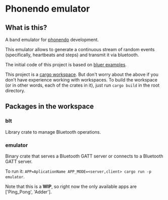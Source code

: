 # Phonendo emulator

## What is this?

A band emulator for [phonendo](https://github.com/dltcafe/phonendo) development.

This emulator allows to generate a continuous stream of random events (specifically, heartbeats and steps) and transmit it via bluetooth.

The initial code of this project is based on [bluer examples](https://github.com/bluez/bluer/tree/master/bluer/examples).

This project is a [cargo workspace](https://doc.rust-lang.org/book/ch14-03-cargo-workspaces.html).
But don't worry about the above if you don't have experience working with workspaces.
To build the workspace (or in other words, each of the crates in it), just run `cargo build` in the root directory.

## Packages in the workspace

### blt

Library crate to manage Bluetooth operations.

### emulator

Binary crate that serves a Bluetooth GATT server or connects to a Bluetooth GATT server.

To run it: `APP=AplicationName APP_MODE=<server,client> cargo run -p emulator`.

Note that this is a **WIP**, so right now the only available apps are ['Ping_Pong', 'Adder'].